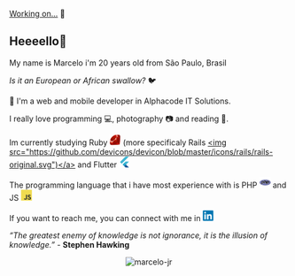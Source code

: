 <u>Working on...</u> 🚧

<h2><b>Heeeello</b>👋</h2>

My name is Marcelo i'm 20 years old from São Paulo, Brasil

<i>Is it an European or African swallow?</i> 🐦

🔨 I'm a web and mobile developer in Alphacode IT Solutions.

I really love programming 💻, photography 📷 and reading 📖.

Im currently studying Ruby <a href="https://www.ruby-lang.org" target="_blank"> <img src="https://github.com/devicons/devicon/blob/master/icons/ruby/ruby-original.svg" width="20px" height="20px"></a> (more specificaly Rails <a href="https://rubyonrails.org/" target="_blank"> <img src="https://github.com/devicons/devicon/blob/master/icons/rails/rails-original.svg")</a> and Flutter <a href="https://flutter.dev/" target="_blank"> <img src="https://github.com/devicons/devicon/blob/master/icons/flutter/flutter-original.svg" width="20px" height="20px"></a>

The programming language that i have most experience with is PHP <a href="https://www.php.net/" target="_blank"> <img src="https://github.com/devicons/devicon/blob/master/icons/php/php-original.svg" width="20px" height="20px"></a> and JS <a href="https://developer.mozilla.org/docs/Web/JavaScript" target="_blank"> <img src="https://github.com/devicons/devicon/blob/master/icons/javascript/javascript-original.svg" width="20px" height="20px"></a>


If you want to reach me, you can connect with me in <a href = "https://www.linkedin.com/in/marcelo-junior/" target="_blank"> <img src="https://github.com/devicons/devicon/blob/master/icons/linkedin/linkedin-original.svg" width="20px" height="20px"></a>

<i> “The greatest enemy of knowledge is not ignorance, it is the illusion of knowledge.”</i> - <b>Stephen Hawking</b>


<p align="center"> <img src="https://github-readme-stats.vercel.app/api?username=marcelo-jr&show_icons=true&theme=great-gatsby" alt="marcelo-jr" />
